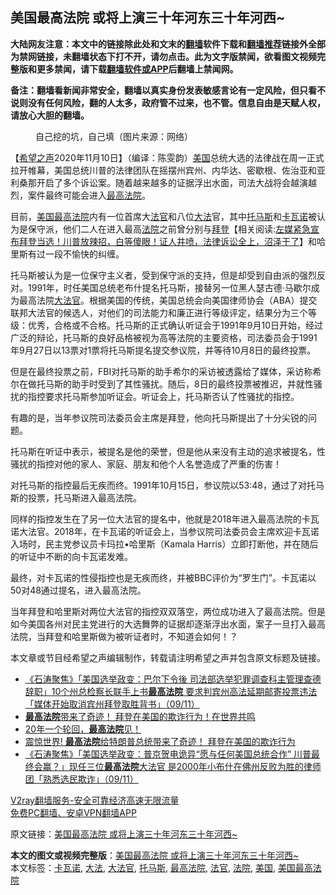  <h2>美国最高法院 或将上演三十年河东三十年河西~</h2> <p class="notice"><b>大陆网友注意：本文中的链接除此处和文末的<a href="https://github.com/bannedbook/fanqiang" >翻墙</a>软件下载和<a href="https://github.com/killgcd/justmysocks/blob/master/README.md">翻墙推荐</a>链接外全部为禁网链接，未翻墙状态下打不开，请勿点击。此为文字版禁闻，欲看图文视频完整版和更多禁闻，请下载<a href="https://github.com/bannedbook/fanqiang">翻墙软件或APP</a>后翻墙上禁闻网。</p><p>备注：翻墙看新闻非常安全，翻墙以真实身份发表敏感言论有一定风险，但只看不说则没有任何风险，翻的人太多，政府管不过来，也不管。信息自由是天赋人权，请放心大胆的翻墙。</b></p>  <div class="entry"> <figure><figcaption>自己挖的坑，自己填（图片来源：网络）</figcaption></figure> <p>【<span class='wp_keywordlink_affiliate'><a href="https://www.soundofhope.org" title="希望之声" target="_blank">希望之声</a></span>2020年11月10日】（编译：陈雯韵）<a href="https://www.bannedbook.org/bnews/tag/%e7%be%8e%e5%9b%bd/" class="st_tag internal_tag" rel="tag" title="标签 美国 下的日志">美国</a>总统大选的法律战在周一正式拉开帷幕，美国总统川普的法律团队在摇摆州宾州、内华达、密歇根、佐治亚和亚利桑那开启了多个诉讼案。随着越来越多的证据浮出水面，司法大战将会越演越烈，案件最终可能会进入<a href="https://www.bannedbook.org/bnews/tag/%e6%9c%80%e9%ab%98%e6%b3%95%e9%99%a2/" class="st_tag internal_tag" rel="tag" title="标签 最高法院 下的日志">最高法院</a>。</p> <p>目前，<a href="https://www.bannedbook.org/bnews/tag/%E7%BE%8E%E5%9B%BD%E6%9C%80%E9%AB%98%E6%B3%95%E9%99%A2/" class="st_tag internal_tag" rel="tag" title="标签 美国最高法院 下的日志">美国最高法院</a>内有一位首席大<a href="https://www.bannedbook.org/bnews/tag/%E6%B3%95%E5%AE%98/" class="st_tag internal_tag" rel="tag" title="标签 法官 下的日志">法官</a>和八位<a href="https://www.bannedbook.org/bnews/tag/%E5%A4%A7%E6%B3%95/" class="st_tag internal_tag" rel="tag" title="标签 大法 下的日志">大法</a>官，其中<a href="https://www.bannedbook.org/bnews/tag/%E6%89%98%E9%A9%AC%E6%96%AF/" class="st_tag internal_tag" rel="tag" title="标签 托马斯 下的日志">托马斯</a>和<a href="https://www.bannedbook.org/bnews/tag/%e5%8d%a1%e7%93%a6%e8%af%ba/" class="st_tag internal_tag" rel="tag" title="标签 卡瓦诺 下的日志">卡瓦诺</a>被认为是保守派，他们二人在进入最高<a href="https://www.bannedbook.org/bnews/tag/%e6%b3%95%e9%99%a2/" class="st_tag internal_tag" rel="tag" title="标签 法院 下的日志">法院</a>之前曾分别与<span class='wp_keywordlink'><a href="https://www.bannedbook.org/bnews/comments/20201018/1415809.html" title="“硬盘门”再爆：拿中共华信10％股的“大人物”正是拜登" target="_blank">拜登</a></span>【相关阅读:<a href='https://www.bannedbook.org/bnews/bannedvideo/20201108/1427782.html' target='_blank'>左媒紧急宣布拜登当选！川普放辣招，白等傻眼！证人井喷，法律诉讼全上，沼泽干了</a>】和哈里斯有过一段不愉快的纠缠。</p> <p>托马斯被认为是一位保守主义者，受到保守派的支持，但是却受到自由派的强烈反对。1991年，时任美国总统老布什提名托马斯，接替另一位黑人瑟古德·马歇尔成为最高法院<a href="https://www.bannedbook.org/bnews/tag/%e5%a4%a7%e6%b3%95%e5%ae%98/" class="st_tag internal_tag" rel="tag" title="标签 大法官 下的日志">大法官</a>。根据美国的传统，美国总统会向美国律师协会（ABA）提交联邦大法官的候选人，对他们的司法能力和廉正进行等级评定，结果分为三个等级：优秀，合格或不合格。托马斯的正式确认听证会于1991年9月10日开始，经过广泛的辩论，托马斯的良好品格被视为高等法院的主要资格，司法委员会于1991年9月27日以13票对1票将托马斯提名提交参议院，并等待10月8日的最终投票。</p>  <p>但是在最终投票之前，FBI对托马斯的助手希尔的采访被透露给了媒体，采访称希尔在做托马斯的助手时受到了其性骚扰。随后，8日的最终投票被推迟，并就性骚扰的指控要求托马斯参加听证会。听证会上，托马斯否认了性骚扰的指控。</p> <p>有趣的是，当年参议院司法委员会主席是拜登，他向托马斯提出了十分尖锐的问题。</p> <p></p>  <p>托马斯在听证中表示，被提名是他的荣誉，但是他从来没有主动的追求被提名，性骚扰的指控对他的家人、家庭、朋友和他个人名誉造成了严重的伤害！</p> <p></p> <p>对托马斯的指控最后无疾而终。1991年10月15日，参议院以53:48，通过了对托马斯的投票，托马斯进入最高法院。</p>  <p>同样的指控发生在了另一位大法官的提名中，他就是2018年进入最高法院的卡瓦诺大法官。2018年，在卡瓦诺的听证会上，当参议院司法委员会主席欢迎卡瓦诺入场时，民主党参议员卡玛拉•哈里斯（Kamala Harris）立即打断他，并在随后的听证中不断的向卡瓦诺发难。</p> <p></p> <p>最终，对卡瓦诺的性侵指控也是无疾而终，并被BBC评价为“罗生门”。卡瓦诺以50对48通过提名，进入最高法院。</p>  <p>当年拜登和哈里斯对两位大法官的指控双双落空，两位成功进入了最高法院。但是如今美国各州对民主党进行的大选舞弊的证据却逐渐浮出水面，案子一旦打入最高法院，当拜登和哈里斯做为被听证者时，不知道会如何！？</p> <p>本文章或节目经希望之声编辑制作，转载请注明希望之声并包含原文标题及链接。</p> <ul class='op-related-articles' title='相关阅读'> <li><a href='https://www.bannedbook.org/bnews/bannedvideo/20201110/1428976.html' target='_blank'>《石涛聚焦》「美国选举政变：巴尔下令後 司法部选举犯罪调查科主管理查德 辞职」10个州总检察长联手上书<b>最高法院</b> 要求判宾州高法延期邮寄投票违法「媒体开始取消宾州拜登取胜背书」（09/11）</a></li> <li><a href='https://www.bannedbook.org/bnews/taiwannews/20201110/1428900.html' target='_blank'><b>最高法院</b>带来了奇迹！ 拜登在美国的欺诈行为！在世界共鸣</a></li> <li><a href='https://www.bannedbook.org/bnews/comments/20201110/1428799.html' target='_blank'>20年一个轮回，<b>最高法院</b>见！</a></li> <li><a href='https://www.bannedbook.org/bnews/taiwannews/20201110/1428596.html' target='_blank'>震惊世界! <b>最高法院</b>给特朗普总统带来了奇迹！ 拜登在美国的欺诈行为</a></li> <li><a href='https://www.bannedbook.org/bnews/bannedvideo/20201110/1428439.html' target='_blank'>《石涛聚焦》「美国选举政变：普京贺电诡异“愿与任何美国总统合作” 川普最终会赢？」现任三位<b>最高法院</b>大法官 是2000年小布什在佛州反败为胜的律师团「熟悉选民欺诈」（09/11）</a></li> </ul> <p class="texttj"> <a href="https://www.bannedbook.org/forum23/topic22702.html" target="_blank">V2ray翻墙服务-安全可靠经济高速无限流量</a><br/> <a href="https://github.com/bannedbook/fanqiang/wiki/%E7%A6%81%E9%97%BB%E7%BD%91%E5%AE%89%E5%8D%93%E7%BF%BB%E5%A2%99%E6%96%B0%E9%97%BBAPP" target="_blank">免费PC翻墙、安卓VPN翻墙APP</a></p><p>原文链接：<a class="src_link"  href="https://www.soundofhope.org/post/441262" target="_blank">美国最高法院 或将上演三十年河东三十年河西~</a></p><a name='sharetosocial'></a>       <div><b>本文的图文或视频完整版</b>：<a href='https://www.bannedbook.org/bnews/comments/20201111/1429084.html'>美国最高法院 或将上演三十年河东三十年河西~</a></div>  </div><!--END ENTRY--> <div class="postfooter"> <div>本文标签：<a href="https://www.bannedbook.org/bnews/tag/%e5%8d%a1%e7%93%a6%e8%af%ba/" rel="tag">卡瓦诺</a>, <a href="https://www.bannedbook.org/bnews/tag/%E5%A4%A7%E6%B3%95/" rel="tag">大法</a>, <a href="https://www.bannedbook.org/bnews/tag/%e5%a4%a7%e6%b3%95%e5%ae%98/" rel="tag">大法官</a>, <a href="https://www.bannedbook.org/bnews/tag/%E6%89%98%E9%A9%AC%E6%96%AF/" rel="tag">托马斯</a>, <a href="https://www.bannedbook.org/bnews/tag/%e6%9c%80%e9%ab%98%e6%b3%95%e9%99%a2/" rel="tag">最高法院</a>, <a href="https://www.bannedbook.org/bnews/tag/%E6%B3%95%E5%AE%98/" rel="tag">法官</a>, <a href="https://www.bannedbook.org/bnews/tag/%e6%b3%95%e9%99%a2/" rel="tag">法院</a>, <a href="https://www.bannedbook.org/bnews/tag/%e7%be%8e%e5%9b%bd/" rel="tag">美国</a>, <a href="https://www.bannedbook.org/bnews/tag/%E7%BE%8E%E5%9B%BD%E6%9C%80%E9%AB%98%E6%B3%95%E9%99%A2/" rel="tag">美国最高法院</a></div>  </div><!--END POSTFOOTER--> 